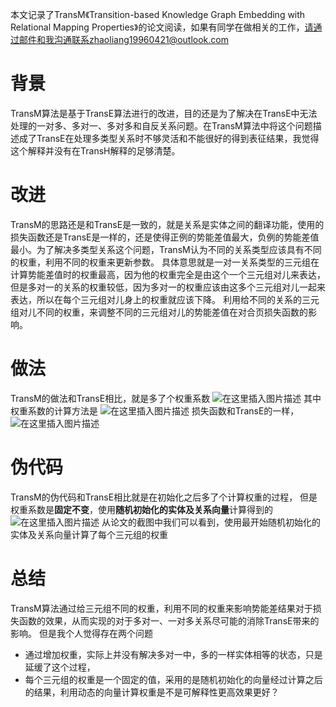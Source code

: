 本文记录了TransM《Transition-based Knowledge Graph Embedding with Relational Mapping Properties》的论文阅读，如果有同学在做相关的工作，请通过邮件和我沟通联系zhaoliang19960421@outlook.com
# 背景
TransM算法是基于TransE算法进行的改进，目的还是为了解决在TransE中无法处理的一对多、多对一、多对多和自反关系问题。在TransM算法中将这个问题描述成了TransE在处理多类型关系时不够灵活和不能很好的得到表征结果，我觉得这个解释并没有在TransH解释的足够清楚。
# 改进
TransM的思路还是和TransE是一致的，就是关系是实体之间的翻译功能，使用的损失函数还是TransE是一样的，还是使得正例的势能差值最大，负例的势能差值最小。为了解决多类型关系这个问题，TransM认为不同的关系类型应该具有不同的权重，利用不同的权重来更新参数。
具体意思就是一对一关系类型的三元组在计算势能差值时的权重最高，因为他的权重完全是由这个一个三元组对儿来表达，但是多对一的关系的权重较低，因为多对一的权重应该由这多个三元组对儿一起来表达，所以在每个三元组对儿身上的权重就应该下降。
利用给不同的关系的三元组对儿不同的权重，来调整不同的三元组对儿的势能差值在对合页损失函数的影响。
# 做法
TransM的做法和TransE相比，就是多了个权重系数
![在这里插入图片描述](https://img-blog.csdnimg.cn/20200530171655128.png)
其中权重系数的计算方法是
![在这里插入图片描述](https://img-blog.csdnimg.cn/20200530171831978.png)
损失函数和TransE的一样，
![在这里插入图片描述](https://img-blog.csdnimg.cn/20200530171725894.png)
# 伪代码
TransM的伪代码和TransE相比就是在初始化之后多了个计算权重的过程，
但是权重系数是**固定不变**，使用**随机初始化的实体及关系向量**计算得到的
![在这里插入图片描述](https://img-blog.csdnimg.cn/20200530172027132.png?x-oss-process=image/watermark,type_ZmFuZ3poZW5naGVpdGk,shadow_10,text_aHR0cHM6Ly9ibG9nLmNzZG4ubmV0L3FxXzIyMjM1MDE3,size_16,color_FFFFFF,t_70)
从论文的截图中我们可以看到，使用最开始随机初始化的实体及关系向量计算了每个三元组的权重
# 总结
TransM算法通过给三元组不同的权重，利用不同的权重来影响势能差结果对于损失函数的效果，从而实现的对于多对一、一对多关系尽可能的消除TransE带来的影响。
但是我个人觉得存在两个问题
- 通过增加权重，实际上并没有解决多对一中，多的一样实体相等的状态，只是延缓了这个过程，
- 每个三元组的权重是一个固定的值，采用的是随机初始化的向量经过计算之后的结果，利用动态的向量计算权重是不是可解释性更高效果更好？
